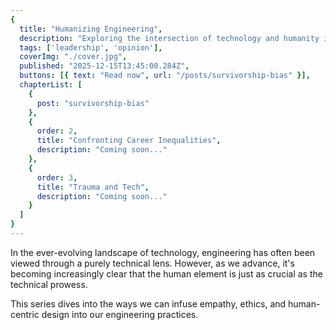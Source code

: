 ```yaml
---
{
  title: "Humanizing Engineering",
  description: "Exploring the intersection of technology and humanity in engineering practices.",
  tags: ['leadership', 'opinion'],
  coverImg: "./cover.jpg",
  published: "2025-12-15T13:45:00.284Z",
  buttons: [{ text: "Read now", url: "/posts/survivorship-bias" }],
  chapterList: [
    {
      post: "survivorship-bias"
    },
    {
      order: 2,
      title: "Confronting Career Inequalities",
      description: "Coming soon..."
    },
    {
      order: 3,
      title: "Trauma and Tech",
      description: "Coming soon..."
    }
  ]
}
---
```


In the ever-evolving landscape of technology, engineering has often been viewed through a purely technical lens. However, as we advance, it's becoming increasingly clear that the human element is just as crucial as the technical prowess.

This series dives into the ways we can infuse empathy, ethics, and human-centric design into our engineering practices.